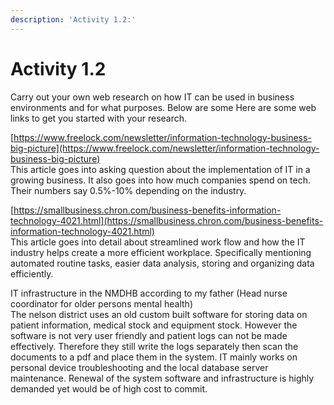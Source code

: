 ```yaml
---
description: 'Activity 1.2:'
---
```


# Activity 1.2

Carry out your own web research on how IT can be used in business environments and for what purposes. Below are some Here are some web links to get you started with your research. 

[https://www.freelock.com/newsletter/information-technology-business-big-picture](https://www.freelock.com/newsletter/information-technology-business-big-picture)  
This article goes into asking question about the implementation of IT in a growing business. It also goes into how much companies spend on tech. Their numbers say 0.5%-10% depending on the industry. 

[https://smallbusiness.chron.com/business-benefits-information-technology-4021.html](https://smallbusiness.chron.com/business-benefits-information-technology-4021.html)  
This article goes into detail about streamlined work flow and how the IT industry helps create a more efficient workplace.  Specifically mentioning automated routine tasks, easier data analysis, storing and organizing data efficiently.  

IT infrastructure in the NMDHB according to my father \(Head nurse coordinator for older persons mental health\)  
The nelson district uses an old custom built software for storing data on patient information, medical stock and equipment stock. However the software is not very user friendly and patient logs can not be made effectively. Therefore they still write the logs separately then scan the documents to a pdf and place them in the system. IT mainly works on personal device troubleshooting and the local database server maintenance. Renewal of the system software and infrastructure is highly demanded yet would be of high cost to commit. 





